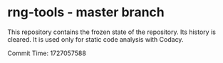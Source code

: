 # rng-tools - master branch

This repository contains the frozen state of the repository.
Its history is cleared. It is used only for static code
analysis with Codacy.

Commit Time: 1727057588